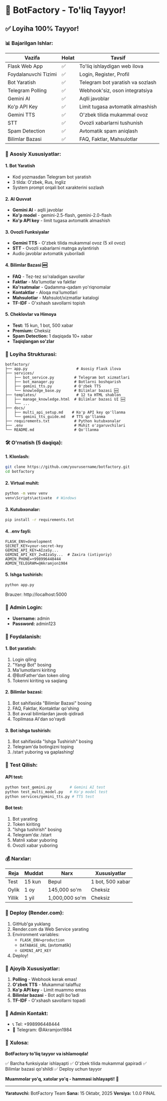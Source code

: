 # 🎉 BotFactory - To'liq Tayyor!

## ✅ **Loyiha 100% Tayyor!**

### 📊 **Bajarilgan Ishlar:**

| Vazifa | Holat | Tavsif |
|--------|--------|--------|
| Flask Web App | ✅ | To'liq ishlaydigan web ilova |
| Foydalanuvchi Tizimi | ✅ | Login, Register, Profil |
| Bot Yaratish | ✅ | Telegram bot yaratish va sozlash |
| Telegram Polling | ✅ | Webhook'siz, oson integratsiya |
| Gemini AI | ✅ | Aqlli javoblar |
| Ko'p API Key | ✅ | Limit tugasa avtomatik almashish |
| Gemini TTS | ✅ | O'zbek tilida mukammal ovoz |
| STT | ✅ | Ovozli xabarlarni tushunish |
| Spam Detection | ✅ | Avtomatik spam aniqlash |
| Bilimlar Bazasi | ✅ | FAQ, Faktlar, Mahsulotlar |

### 🚀 **Asosiy Xususiyatlar:**

#### 1. **Bot Yaratish**
- Kod yozmasdan Telegram bot yaratish
- 3 tilda: O'zbek, Rus, Ingliz
- System prompt orqali bot xarakterini sozlash

#### 2. **AI Quvvat**
- **Gemini AI** - aqlli javoblar
- **Ko'p model** - gemini-2.5-flash, gemini-2.0-flash
- **Ko'p API key** - limit tugasa avtomatik almashish

#### 3. **Ovozli Funksiyalar**
- **Gemini TTS** - O'zbek tilida mukammal ovoz (5 xil ovoz)
- **STT** - Ovozli xabarlarni matnga aylantirish
- Audio javoblar avtomatik yuboriladi

#### 4. **Bilimlar Bazasi** 🆕
- **FAQ** - Tez-tez so'raladigan savollar
- **Faktlar** - Ma'lumotlar va faktlar
- **Ko'rsatmalar** - Qadamma-qadam yo'riqnomalar
- **Kontaktlar** - Aloqa ma'lumotlari
- **Mahsulotlar** - Mahsulot/xizmatlar katalogi
- **TF-IDF** - O'xshash savollarni topish

#### 5. **Cheklovlar va Himoya**
- **Test:** 15 kun, 1 bot, 500 xabar
- **Premium:** Cheksiz
- **Spam Detection:** 1 daqiqada 10+ xabar
- **Taqiqlangan so'zlar**

### 📂 **Loyiha Strukturasi:**

```
botfactory/
├── app.py                      # Asosiy Flask ilova
├── services/
│   ├── bot_service.py         # Telegram bot xizmatlari
│   ├── bot_manager.py         # Botlarni boshqarish
│   ├── gemini_tts.py          # O'zbek TTS
│   └── knowledge_base.py      # Bilimlar bazasi 🆕
├── templates/                  # 12 ta HTML shablon
│   ├── manage_knowledge.html  # Bilimlar bazasi UI 🆕
│   └── ...
├── docs/
│   ├── multi_api_setup.md    # Ko'p API key qo'llanma
│   └── gemini_tts_guide.md   # TTS qo'llanma
├── requirements.txt           # Python kutubxonalar
├── .env                       # Muhit o'zgaruvchilari
└── README.md                  # Qo'llanma
```

### 🛠️ **O'rnatish (5 daqiqa):**

#### 1. **Klonlash:**
```bash
git clone https://github.com/yourusername/botfactory.git
cd botfactory
```

#### 2. **Virtual muhit:**
```bash
python -m venv venv
venv\Scripts\activate  # Windows
```

#### 3. **Kutubxonalar:**
```bash
pip install -r requirements.txt
```

#### 4. **.env fayli:**
```env
FLASK_ENV=development
SECRET_KEY=your-secret-key
GEMINI_API_KEY=AIzaSy...
GEMINI_API_KEY_2=AIzaSy...  # Zaxira (ixtiyoriy)
ADMIN_PHONE=+998996448444
ADMIN_TELEGRAM=@Akramjon1984
```

#### 5. **Ishga tushirish:**
```bash
python app.py
```
Brauzer: http://localhost:5000

### 👤 **Admin Login:**
- **Username:** admin
- **Password:** admin123

### 📝 **Foydalanish:**

#### 1. **Bot yaratish:**
1. Login qiling
2. "Yangi Bot" bosing
3. Ma'lumotlarni kiriting
4. @BotFather'dan token oling
5. Tokenni kiriting va saqlang

#### 2. **Bilimlar bazasi:**
1. Bot sahifasida "Bilimlar Bazasi" bosing
2. FAQ, Faktlar, Kontaktlar qo'shing
3. Bot avval bilimlardan javob qidiradi
4. Topilmasa AI'dan so'raydi

#### 3. **Bot ishga tushirish:**
1. Bot sahifasida "Ishga Tushirish" bosing
2. Telegram'da botingizni toping
3. /start yuboring va gaplashing!

### 🎯 **Test Qilish:**

#### **API test:**
```bash
python test_gemini.py        # Gemini AI test
python test_multi_model.py   # Ko'p model test
python services/gemini_tts.py # TTS test
```

#### **Bot test:**
1. Bot yarating
2. Token kiriting
3. "Ishga tushirish" bosing
4. Telegram'da: /start
5. Matnli xabar yuboring
6. Ovozli xabar yuboring

### 💰 **Narxlar:**

| Reja | Muddat | Narx | Xususiyatlar |
|------|--------|------|--------------|
| Test | 15 kun | Bepul | 1 bot, 500 xabar |
| Oylik | 1 oy | 145,000 so'm | Cheksiz |
| Yillik | 1 yil | 1,000,000 so'm | Cheksiz |

### 🚀 **Deploy (Render.com):**

1. GitHub'ga yuklang
2. Render.com da Web Service yarating
3. Environment variables:
   - `FLASK_ENV=production`
   - `DATABASE_URL` (avtomatik)
   - `GEMINI_API_KEY`
4. Deploy!

### 🌟 **Ajoyib Xususiyatlar:**

1. **Polling** - Webhook kerak emas!
2. **O'zbek TTS** - Mukammal talaffuz
3. **Ko'p API key** - Limit muammo emas
4. **Bilimlar bazasi** - Bot aqlli bo'ladi
5. **TF-IDF** - O'xshash savollarni topadi

### 📱 **Admin Kontakt:**
- 📞 Tel: +998996448444
- 💬 Telegram: @Akramjon1984

### 🎉 **Xulosa:**

**BotFactory to'liq tayyor va ishlamoqda!**

✅ Barcha funksiyalar ishlayapti
✅ O'zbek tilida mukammal gapiradi
✅ Bilimlar bazasi qo'shildi
✅ Deploy uchun tayyor

**Muammolar yo'q, xatolar yo'q - hammasi ishlayapti!** 🚀

---

**Yaratuvchi:** BotFactory Team
**Sana:** 15 Oktabr, 2025
**Versiya:** 1.0.0 FINAL

